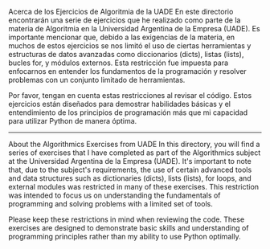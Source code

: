 Acerca de los Ejercicios de Algoritmia de la UADE
En este directorio encontrarán una serie de ejercicios que he realizado como parte de la materia de Algoritmia en la Universidad Argentina de la Empresa (UADE). Es importante mencionar que, debido a las exigencias de la materia, en muchos de estos ejercicios se nos limitó el uso de ciertas herramientas y estructuras de datos avanzadas como diccionarios (dicts), listas (lists), bucles for, y módulos externos. Esta restricción fue impuesta para enfocarnos en entender los fundamentos de la programación y resolver problemas con un conjunto limitado de herramientas.

Por favor, tengan en cuenta estas restricciones al revisar el código. Estos ejercicios están diseñados para demostrar habilidades básicas y el entendimiento de los principios de programación más que mi capacidad para utilizar Python de manera óptima.

---------------------------------------------------------------------------------

About the Algorithmics Exercises from UADE
In this directory, you will find a series of exercises that I have completed as part of the Algorithmics subject at the Universidad Argentina de la Empresa (UADE). It's important to note that, due to the subject's requirements, the use of certain advanced tools and data structures such as dictionaries (dicts), lists (lists), for loops, and external modules was restricted in many of these exercises. This restriction was intended to focus us on understanding the fundamentals of programming and solving problems with a limited set of tools.

Please keep these restrictions in mind when reviewing the code. These exercises are designed to demonstrate basic skills and understanding of programming principles rather than my ability to use Python optimally.